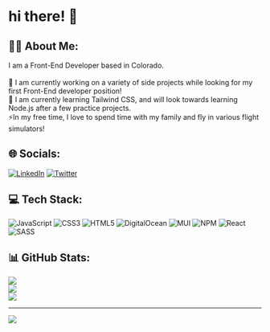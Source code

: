 # hi there! 👋

## 👨‍💻 About Me:

I am a Front-End Developer based in Colorado.<br><br>🔭 I am currently working on a variety of side projects while looking for my first Front-End developer position!<br>🌱 I am currently learning Tailwind CSS, and will look towards learning Node.js after a few practice projects.<br>⚡In my free time, I love to spend time with my family and fly in various flight simulators!<br>

## 🌐 Socials:

[![LinkedIn](https://img.shields.io/badge/LinkedIn-%230077B5.svg?logo=linkedin&logoColor=white)](https://linkedin.com/in/dpass47) [![Twitter](https://img.shields.io/badge/Twitter-%231DA1F2.svg?logo=Twitter&logoColor=white)](https://twitter.com/dpass47)

## 💻 Tech Stack:

![JavaScript](https://img.shields.io/badge/javascript-%23323330.svg?style=flat&logo=javascript&logoColor=%23F7DF1E) ![CSS3](https://img.shields.io/badge/css3-%231572B6.svg?style=flat&logo=css3&logoColor=white) ![HTML5](https://img.shields.io/badge/html5-%23E34F26.svg?style=flat&logo=html5&logoColor=white) ![DigitalOcean](https://img.shields.io/badge/DigitalOcean-%230167ff.svg?style=flat&logo=digitalOcean&logoColor=white) ![MUI](https://img.shields.io/badge/MUI-%230081CB.svg?style=flat&logo=material-ui&logoColor=white) ![NPM](https://img.shields.io/badge/NPM-%23000000.svg?style=flat&logo=npm&logoColor=white) ![React](https://img.shields.io/badge/react-%2320232a.svg?style=flat&logo=react&logoColor=%2361DAFB) ![SASS](https://img.shields.io/badge/SASS-hotpink.svg?style=flat&logo=SASS&logoColor=white)

## 📊 GitHub Stats:

![](https://github-readme-stats.vercel.app/api?username=dpass47&theme=material-palenight&hide_border=true&include_all_commits=false&count_private=false)<br/>
![](https://github-readme-streak-stats.herokuapp.com/?user=dpass47&theme=material-palenight&hide_border=true)<br/>
![](https://github-readme-stats.vercel.app/api/top-langs/?username=dpass47&theme=material-palenight&hide_border=true&include_all_commits=false&count_private=false&layout=compact)

---

[![](https://visitcount.itsvg.in/api?id=dpass47&icon=5&color=6)](https://visitcount.itsvg.in)
